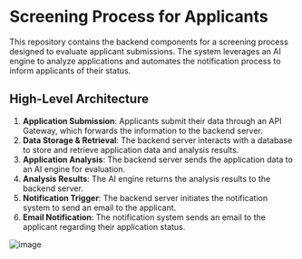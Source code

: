 # Screening Process for Applicants

This repository contains the backend components for a screening process designed to evaluate applicant submissions. The system leverages an AI engine to analyze applications and automates the notification process to inform applicants of their status.

## High-Level Architecture

1. **Application Submission**: Applicants submit their data through an API Gateway, which forwards the information to the backend server.
2. **Data Storage & Retrieval**: The backend server interacts with a database to store and retrieve application data and analysis results.
3. **Application Analysis**: The backend server sends the application data to an AI engine for evaluation.
4. **Analysis Results**: The AI engine returns the analysis results to the backend server.
5. **Notification Trigger**: The backend server initiates the notification system to send an email to the applicant.
6. **Email Notification**: The notification system sends an email to the applicant regarding their application status.


![image](https://github.com/SonaLakhotia/System-Architecture/assets/169345257/ffa5028e-a2b7-4c83-a79c-1fdf5fb693e3)

